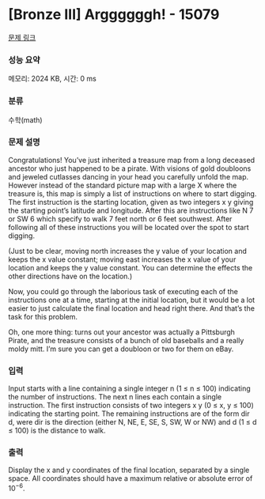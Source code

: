 # [Bronze III] Arggggggh! - 15079 

[문제 링크](https://www.acmicpc.net/problem/15079) 

### 성능 요약

메모리: 2024 KB, 시간: 0 ms

### 분류

수학(math)

### 문제 설명

<p>Congratulations! You’ve just inherited a treasure map from a long deceased ancestor who just happened to be a pirate. With visions of gold doubloons and jeweled cutlasses dancing in your head you carefully unfold the map. However instead of the standard picture map with a large X where the treasure is, this map is simply a list of instructions on where to start digging. The first instruction is the starting location, given as two integers x y giving the starting point’s latitude and longitude. After this are instructions like N 7 or SW 6 which specify to walk 7 feet north or 6 feet southwest. After following all of these instructions you will be located over the spot to start digging.</p>

<p>(Just to be clear, moving north increases the y value of your location and keeps the x value constant; moving east increases the x value of your location and keeps the y value constant. You can determine the effects the other directions have on the location.)</p>

<p>Now, you could go through the laborious task of executing each of the instructions one at a time, starting at the initial location, but it would be a lot easier to just calculate the final location and head right there. And that’s the task for this problem.</p>

<p>Oh, one more thing: turns out your ancestor was actually a Pittsburgh Pirate, and the treasure consists of a bunch of old baseballs and a really moldy mitt. I’m sure you can get a doubloon or two for them on eBay.</p>

### 입력 

 <p>Input starts with a line containing a single integer n (1 ≤ n ≤ 100) indicating the number of instructions. The next n lines each contain a single instruction. The first instruction consists of two integers x y (0 ≤ x, y ≤ 100) indicating the starting point. The remaining instructions are of the form dir d, were dir is the direction (either N, NE, E, SE, S, SW, W or NW) and d (1 ≤ d ≤ 100) is the distance to walk.</p>

### 출력 

 <p>Display the x and y coordinates of the final location, separated by a single space. All coordinates should have a maximum relative or absolute error of 10<sup>−6</sup>.</p>

